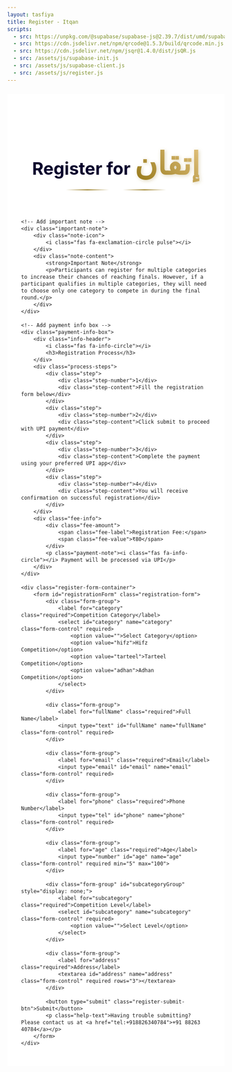 ```yaml
---
layout: tasfiya
title: Register - Itqan
scripts:
  - src: https://unpkg.com/@supabase/supabase-js@2.39.7/dist/umd/supabase.js
  - src: https://cdn.jsdelivr.net/npm/qrcode@1.5.3/build/qrcode.min.js
  - src: https://cdn.jsdelivr.net/npm/jsqr@1.4.0/dist/jsQR.js
  - src: /assets/js/supabase-init.js
  - src: /assets/js/supabase-client.js
  - src: /assets/js/register.js
---
```


<div class="register-page">
    <div class="register-header">
        <h1 class="text-center">Register for <span class="thuluth-text">إتقان</span></h1>
        <div class="header-decoration">
            <span class="decoration-line"></span>
            <i class="fas fa-star"></i>
            <span class="decoration-line"></span>
        </div>
    </div>
    
    <!-- Add important note -->
    <div class="important-note">
        <div class="note-icon">
            <i class="fas fa-exclamation-circle pulse"></i>
        </div>
        <div class="note-content">
            <strong>Important Note</strong>
            <p>Participants can register for multiple categories to increase their chances of reaching finals. However, if a participant qualifies in multiple categories, they will need to choose only one category to compete in during the final round.</p>
        </div>
    </div>
    
    <!-- Add payment info box -->
    <div class="payment-info-box">
        <div class="info-header">
            <i class="fas fa-info-circle"></i>
            <h3>Registration Process</h3>
        </div>
        <div class="process-steps">
            <div class="step">
                <div class="step-number">1</div>
                <div class="step-content">Fill the registration form below</div>
            </div>
            <div class="step">
                <div class="step-number">2</div>
                <div class="step-content">Click submit to proceed with UPI payment</div>
            </div>
            <div class="step">
                <div class="step-number">3</div>
                <div class="step-content">Complete the payment using your preferred UPI app</div>
            </div>
            <div class="step">
                <div class="step-number">4</div>
                <div class="step-content">You will receive confirmation on successful registration</div>
            </div>
        </div>
        <div class="fee-info">
            <div class="fee-amount">
                <span class="fee-label">Registration Fee:</span>
                <span class="fee-value">₹80</span>
            </div>
            <p class="payment-note"><i class="fas fa-info-circle"></i> Payment will be processed via UPI</p>
        </div>
    </div>

    <div class="register-form-container">
        <form id="registrationForm" class="registration-form">
            <div class="form-group">
                <label for="category" class="required">Competition Category</label>
                <select id="category" name="category" class="form-control" required>
                    <option value="">Select Category</option>
                    <option value="hifz">Hifz Competition</option>
                    <option value="tarteel">Tarteel Competition</option>
                    <option value="adhan">Adhan Competition</option>
                </select>
            </div>

            <div class="form-group">
                <label for="fullName" class="required">Full Name</label>
                <input type="text" id="fullName" name="fullName" class="form-control" required>
            </div>
            
            <div class="form-group">
                <label for="email" class="required">Email</label>
                <input type="email" id="email" name="email" class="form-control" required>
            </div>
            
            <div class="form-group">
                <label for="phone" class="required">Phone Number</label>
                <input type="tel" id="phone" name="phone" class="form-control" required>
            </div>
            
            <div class="form-group">
                <label for="age" class="required">Age</label>
                <input type="number" id="age" name="age" class="form-control" required min="5" max="100">
            </div>

            <div class="form-group" id="subcategoryGroup" style="display: none;">
                <label for="subcategory" class="required">Competition Level</label>
                <select id="subcategory" name="subcategory" class="form-control" required>
                    <option value="">Select Level</option>
                </select>
            </div>
            
            <div class="form-group">
                <label for="address" class="required">Address</label>
                <textarea id="address" name="address" class="form-control" required rows="3"></textarea>
            </div>
            
            <button type="submit" class="register-submit-btn">Submit</button>
            <p class="help-text">Having trouble submitting? Please contact us at <a href="tel:+918826340784">+91 88263 40784</a></p>
        </form>
    </div>
</div>

<!-- Add success/error message container -->
<div class="message-container">
    <div class="success-message" style="display: none;">
        <i class="fas fa-check-circle"></i>
        <span class="message-text"></span>
    </div>
    <div class="error-message" style="display: none;">
        <i class="fas fa-exclamation-circle"></i>
        <span class="message-text"></span>
    </div>
</div>

<style>
.register-page {
    max-width: 800px;
    margin: 2rem auto;
    padding: 2.5rem;
    position: relative;
    background: #ffffff;
}

.register-page h1 {
    color: #07002c;
    text-shadow: none;
}

/* Add Thuluth font */
@import url('https://fonts.googleapis.com/css2?family=Amiri:wght@400;700&display=swap');

.thuluth-text {
    font-family: 'Amiri', serif;
    font-size: 1.8em;
    background: linear-gradient(45deg, #957718, #e2c27d);
    -webkit-background-clip: text;
    -webkit-text-fill-color: transparent;
    text-shadow: none;
    font-weight: 700;
    filter: drop-shadow(2px 2px 4px rgba(149, 119, 24, 0.3));
    display: inline-block;
}

@media (min-width: 1200px) {
    .register-page {
        max-width: 900px;
        padding: 3rem;
    }

    .register-header h1 {
        font-size: 2.8rem;
    }

    .thuluth-text {
        font-size: 2em;
    }

    .important-note {
        padding: 2rem;
    }

    .process-steps {
        gap: 2rem;
    }

    .step {
        padding: 1.5rem;
    }

    .fee-amount {
        font-size: 2rem;
    }
}

@media (min-width: 992px) and (max-width: 1199px) {
    .register-page {
        max-width: 800px;
        padding: 2.5rem;
    }

    .register-header h1 {
        font-size: 2.5rem;
    }

    .important-note {
        padding: 1.8rem;
    }
}

@media (min-width: 768px) and (max-width: 991px) {
    .register-page {
        max-width: 700px;
        padding: 2rem;
        margin: 1.5rem auto;
    }

    .register-header h1 {
        font-size: 2.2rem;
    }

    .important-note {
        padding: 1.5rem;
        margin: 1.5rem auto;
    }

    .process-steps {
        gap: 1.2rem;
    }

    .step {
        padding: 1.2rem;
    }

    .fee-amount {
        font-size: 1.6rem;
    }
}

@media (min-width: 576px) and (max-width: 767px) {
    .register-page {
        max-width: 100%;
        padding: 1.5rem;
        margin: 1rem;
    }

    .register-header h1 {
        font-size: 2rem;
    }

    .thuluth-text {
        font-size: 1.5em;
    }

    .important-note {
        padding: 1.2rem;
        margin: 1.2rem auto;
        flex-direction: column;
        text-align: center;
    }

    .note-icon {
        margin: 0 auto 1rem;
    }

    .process-steps {
        gap: 1rem;
    }

    .step {
        padding: 1rem;
    }

    .fee-amount {
        font-size: 1.4rem;
    }

    .form-group {
        margin-bottom: 1.2rem;
    }
}

@media (max-width: 575px) {
    .register-page {
        max-width: 100%;
        padding: 1rem;
        margin: 0.5rem;
    }

    .register-header h1 {
        font-size: 1.8rem;
        text-align: center;
    }

    .thuluth-text {
        font-size: 1.3em;
    }

    .header-decoration {
        margin: 0.8rem 0;
    }

    .decoration-line {
        width: 60px;
    }

    .important-note {
        padding: 1rem;
        margin: 1rem auto;
        flex-direction: column;
        text-align: center;
        gap: 0.8rem;
    }

    .note-icon {
        margin: 0 auto 0.8rem;
        width: 35px;
        height: 35px;
    }

    .note-content strong {
        font-size: 1rem;
    }

    .note-content p {
        font-size: 0.9rem;
    }

    .process-steps {
        gap: 0.8rem;
    }

    .step {
        padding: 0.8rem;
    }

    .step-number {
        width: 30px;
        height: 30px;
        font-size: 0.9rem;
    }

    .step-content {
        font-size: 0.9rem;
    }

    .fee-amount {
        font-size: 1.3rem;
        flex-direction: column;
        gap: 0.3rem;
    }

    .form-group {
        margin-bottom: 1rem;
    }

    .form-group label {
        font-size: 0.9rem;
        margin-bottom: 0.3rem;
    }

    .form-control {
        padding: 0.6rem;
        font-size: 0.9rem;
    }

    .register-submit-btn {
        padding: 0.8rem;
        font-size: 0.9rem;
    }

    .help-text {
        font-size: 0.8rem;
        margin-top: 0.8rem;
    }

    .message-container {
        padding: 0.5rem;
    }

    .success-message,
    .error-message {
        padding: 1rem;
        margin: 0.5rem auto;
        font-size: 0.9rem;
    }
}

.register-form-container {
    background: #ffffff;
    padding: 2rem;
    border-radius: 15px;
    border: 1px solid rgba(16, 3, 47, 0.1);
    box-shadow: 0 8px 32px rgba(16, 3, 47, 0.05);
}

.registration-form {
    display: grid;
    gap: 1.5rem;
}

.form-group {
    position: relative;
    transition: all 0.3s ease;
    opacity: 1;
    transform: translateY(0);
}

.form-group.hidden {
    opacity: 0;
    transform: translateY(-10px);
    pointer-events: none;
}

.form-group label {
    display: block;
    margin-bottom: 0.5rem;
    color: #07002c;
    font-weight: 500;
}

.form-group label.required::after {
    content: '*';
    color: #957718;
    margin-left: 4px;
    font-size: 1.2em;
    background: linear-gradient(45deg, #957718, #e2c27d);
    -webkit-background-clip: text;
    -webkit-text-fill-color: transparent;
    filter: drop-shadow(0px 0px 1px rgba(149, 119, 24, 0.3));
}

.form-control {
    width: 100%;
    padding: 0.75rem 1rem;
    background: #ffffff;
    border: 1px solid rgba(16, 3, 47, 0.1);
    border-radius: 8px;
    color: #07002c;
    transition: all 0.3s ease;
}

.form-control:focus {
    outline: none;
    border-color: #957718;
    box-shadow: 0 0 0 2px rgba(149, 119, 24, 0.2);
    background: #ffffff;
}

.form-control:disabled {
    background: rgba(16, 3, 47, 0.05);
    cursor: not-allowed;
}

select.form-control {
    appearance: none;
    background-image: url("data:image/svg+xml,%3Csvg xmlns='http://www.w3.org/2000/svg' width='12' height='12' fill='%23957718' viewBox='0 0 16 16'%3E%3Cpath d='M8 11l-7-7h14l-7 7z'/%3E%3C/svg%3E");
    background-repeat: no-repeat;
    background-position: right 1rem center;
    padding-right: 2.5rem;
}

[dir="rtl"] select.form-control {
    background-position: left 1rem center;
    padding-right: 1rem;
    padding-left: 2.5rem;
}

.register-submit-btn {
    background: linear-gradient(45deg, #957718, #e2c27d);
    color: #ffffff;
    border: none;
    padding: 1rem 2rem;
    border-radius: 50px;
    font-weight: 600;
    cursor: pointer;
    transition: all 0.3s ease;
    width: 100%;
    margin-top: 1rem;
    font-family: -apple-system, BlinkMacSystemFont, 'Segoe UI', Roboto, 'Helvetica Neue', Arial, sans-serif;
    letter-spacing: 0.5px;
}

.register-submit-btn:hover {
    transform: translateY(-2px);
    box-shadow: 0 6px 20px rgba(149, 119, 24, 0.3);
    background: linear-gradient(45deg, #8b6e17, #d4b76f);
}

.register-submit-btn:active {
    transform: translateY(0);
}

/* RTL Support */
[dir="rtl"] .register-page {
    font-family: 'Mehr Nastaleeq', 'Jameel Noori Nastaleeq', 'Noto Nastaliq Urdu', sans-serif;
}

[dir="rtl"] .form-group label {
    font-size: 1.2rem;
}

[dir="rtl"] .form-control {
    font-family: 'Mehr Nastaleeq', 'Jameel Noori Nastaleeq', 'Noto Nastaliq Urdu', sans-serif;
    font-size: 1.1rem;
    line-height: 1.8;
}

/* Add animation for form groups */
@keyframes slideDown {
    from {
        opacity: 0;
        transform: translateY(-10px);
    }
    to {
        opacity: 1;
        transform: translateY(0);
    }
}

.form-group {
    animation: slideDown 0.3s ease-out forwards;
}

/* Add styles for success/error messages */
.message-container {
    position: fixed;
    top: 0;
    left: 0;
    right: 0;
    bottom: 0;
    background: rgba(0, 0, 0, 0.5);
    display: none;
    align-items: flex-start;
    justify-content: center;
    z-index: 1000;
    padding: 76px 1rem 1rem 1rem; /* Added top padding to account for navbar */
    overflow-y: auto;
}

.success-message,
.error-message,
.payment-module {
    position: relative;
    background: white;
    border-radius: 16px;
    padding: 1.5rem;
    width: 100%;
    max-width: 400px;
    margin: 0 auto;
    animation: slideIn 0.3s ease-out;
    box-shadow: 0 8px 32px rgba(0, 0, 0, 0.1);
}

@keyframes slideIn {
    from {
        opacity: 0;
        transform: translateY(20px);
    }
    to {
        opacity: 1;
        transform: translateY(0);
    }
}

/* Payment module specific styles */
.payment-module {
    background: #ffffff;
    padding: 1.5rem;
    border-radius: 15px;
    box-shadow: 0 4px 6px rgba(0, 0, 0, 0.1);
    margin: 0 auto 1rem auto;
    width: calc(100% - 2rem);
    max-width: 400px;
    position: relative;
    border: 1px solid rgba(204, 140, 37, 0.2);
    background: linear-gradient(to bottom, rgba(255, 255, 255, 0.95), rgba(255, 255, 255, 0.98));
}

.payment-header {
    text-align: center;
    margin-bottom: 1.5rem;
    padding-bottom: 1rem;
    border-bottom: 1px solid rgba(204, 140, 37, 0.2);
}

.payment-header h3 {
    color: #957718;
    font-size: 1.3rem;
    margin: 0;
    font-weight: 600;
}

.payment-module-amount {
    font-size: 1.8rem;
    font-weight: 600;
    color: #07002c;
    margin: 0.5rem 0;
}

.upi-button-container {
    display: flex;
    flex-direction: column;
    align-items: center;
    margin: 1.5rem 0;
    text-align: center;
}

.upi-app-button {
    display: flex;
    flex-direction: column;
    align-items: center;
    justify-content: center;
    padding: 1.5rem;
    border: 1px solid rgba(204, 140, 37, 0.2);
    border-radius: 12px;
    background: white;
    transition: all 0.3s ease;
    width: 100%;
    max-width: 300px;
    cursor: pointer;
    gap: 0.75rem;
}

.upi-app-button:hover {
    transform: translateY(-2px);
    box-shadow: 0 4px 12px rgba(0, 0, 0, 0.1);
    background: #f8f9fa;
}

.pay-using-text {
    font-size: 1rem;
    color: #333;
    margin: 0;
}

.upi-logo {
    height: 40px;
    width: auto;
    object-fit: contain;
    margin: 0;
    display: block;
}

.payment-module-footer {
    margin-top: 2rem;
    padding-top: 1rem;
    border-top: 1px solid rgba(0, 0, 0, 0.1);
    font-size: 0.9em;
    color: #666;
}

.transaction-info {
    display: flex;
    justify-content: space-between;
    margin-bottom: 0.5rem;
}

@media (max-width: 600px) {
    .upi-buttons-container {
        grid-template-columns: repeat(2, 1fr);
        gap: 0.8rem;
    }
    
    .payment-module {
        margin: 1rem;
        padding: 1rem;
    }
}

@media (max-width: 360px) {
    .upi-buttons-container {
        grid-template-columns: 1fr;
    }
}

/* Success message styles */
.payment-success {
    background: #e8f5e9;
    border: 1px solid #81c784;
    border-radius: 12px;
    padding: 2rem;
    text-align: center;
    margin: 0 auto 1rem auto; /* Added bottom margin */
    max-width: 600px;
}

.payment-success i {
    color: #43a047;
    font-size: 3rem;
    margin-bottom: 1rem;
}

.payment-success h3 {
    color: #2e7d32;
    margin-bottom: 1rem;
}

.payment-success .transaction-details {
    background: white;
    padding: 1rem;
    border-radius: 8px;
    margin-top: 1rem;
    text-align: left;
}

.qr-container {
    text-align: center;
    margin: 1rem 0;
    padding: 1rem;
    background: #f8f9fa;
    border-radius: 8px;
}

.qr-container canvas {
    max-width: 200px;
    margin: 0 auto;
    display: block;
}

.payment-options {
    display: flex;
    flex-direction: column;
    align-items: center;
    gap: 1.5rem;
    margin-top: 1rem;
}

.qr-code-container {
    text-align: center;
    padding: 1.5rem;
    border-radius: 12px;
    background: #ffffff;
    box-shadow: 0 4px 12px rgba(149, 119, 24, 0.1);
    position: relative;
    overflow: hidden;
    max-width: 300px;
    margin: 0 auto;
}

.qr-code-container img {
    display: block;
    width: 200px;
    height: 200px;
    margin: 0 auto;
    transition: all 0.3s ease;
    filter: blur(3px);
    object-fit: contain;
}

.qr-code-container.active img {
    filter: blur(0);
}

.qr-code-blur {
    position: absolute;
    top: 0;
    left: 0;
    right: 0;
    bottom: 0;
    display: flex;
    flex-direction: column;
    align-items: center;
    justify-content: center;
    background: rgba(255, 255, 255, 0.9);
    transition: all 0.3s ease;
}

.qr-code-container.active .qr-code-blur {
    opacity: 0;
    pointer-events: none;
}

.qr-code-blur-text {
    font-size: 1.2rem;
    color: #957718;
    margin-bottom: 1rem;
    font-weight: 500;
}

.qr-code-blur-button {
    background: linear-gradient(45deg, #957718, #e2c27d);
    color: white;
    border: none;
    padding: 0.75rem 2rem;
    border-radius: 50px;
    font-weight: 500;
    cursor: pointer;
    transition: all 0.3s ease;
    font-size: 1rem;
    box-shadow: 0 4px 12px rgba(149, 119, 24, 0.15);
}

.qr-code-blur-button:hover {
    transform: translateY(-2px);
    box-shadow: 0 6px 16px rgba(149, 119, 24, 0.25);
    background: linear-gradient(45deg, #8b6e17, #d4b76f);
}

.qr-actions {
    margin: 1.5rem auto;
    text-align: center;
    max-width: 350px;
}

.download-qr-btn {
    background: linear-gradient(45deg, #957718, #e2c27d);
    color: white;
    border: none;
    padding: 0.75rem 2rem;
    border-radius: 50px;
    font-weight: 500;
    cursor: pointer;
    transition: all 0.3s ease;
    display: inline-flex;
    align-items: center;
    gap: 0.75rem;
    font-size: 1rem;
    box-shadow: 0 4px 12px rgba(149, 119, 24, 0.15);
}

.download-qr-btn:hover {
    transform: translateY(-2px);
    box-shadow: 0 6px 16px rgba(149, 119, 24, 0.25);
    background: linear-gradient(45deg, #8b6e17, #d4b76f);
}

.download-qr-btn:active {
    transform: translateY(0);
}

.download-qr-btn i {
    font-size: 1.2rem;
}

.payment-instructions {
    margin: 1.5rem auto;
    padding: 1.5rem;
    border-radius: 12px;
    background: #f8f9fa;
    border: 1px solid rgba(204, 140, 37, 0.2);
    max-width: 350px;
}

.payment-instructions h4 {
    color: #957718;
    margin-bottom: 1.5rem;
    font-size: 1.2rem;
    text-align: center;
    font-weight: 600;
}

.payment-instructions ol {
    padding-left: 1.5rem;
    margin-bottom: 0;
    list-style-position: outside;
}

.payment-instructions li {
    margin-bottom: 1rem;
    color: #333;
    line-height: 1.6;
    padding-left: 0.5rem;
}

.payment-instructions li:last-child {
    margin-bottom: 0;
}

@media (max-width: 768px) {
    .qr-code-container {
        padding: 1rem;
        max-width: 250px;
    }

    .qr-code-container img {
        width: 180px;
        height: 180px;
    }

    .qr-actions {
        margin: 1.25rem 1rem;
    }

    .payment-instructions {
        margin: 1.25rem 1rem;
        padding: 1.25rem;
    }

    .payment-instructions h4 {
        font-size: 1.1rem;
        margin-bottom: 1.25rem;
    }

    .payment-instructions li {
        font-size: 0.95rem;
        margin-bottom: 0.8rem;
    }

    .download-qr-btn {
        padding: 0.7rem 1.75rem;
        font-size: 0.95rem;
    }
}

@media (max-width: 480px) {
    .qr-code-container {
        padding: 0.8rem;
        max-width: 220px;
    }

    .qr-code-container img {
        width: 160px;
        height: 160px;
    }
}

.payment-info-box {
    background: linear-gradient(to bottom, rgba(255, 248, 225, 0.5), rgba(255, 248, 225, 0.8));
    border: 1px solid rgba(204, 140, 37, 0.2);
    border-radius: 12px;
    padding: 1.5rem;
    margin-bottom: 2rem;
    box-shadow: 0 4px 12px rgba(149, 119, 24, 0.1);
}

.payment-info-box h3 {
    color: #957718;
    font-size: 1.3rem;
    margin-bottom: 1rem;
    display: flex;
    align-items: center;
    gap: 0.5rem;
}

.payment-info-box h3 i {
    color: #957718;
}

.payment-info-box ol {
    padding-left: 1.5rem;
    margin-bottom: 1.5rem;
}

.payment-info-box li {
    color: #333;
    margin-bottom: 0.5rem;
    line-height: 1.6;
}

.fee-info {
    margin-top: 1rem;
    padding-top: 1rem;
    border-top: 1px solid rgba(204, 140, 37, 0.2);
}

.fee-info p {
    margin: 0.25rem 0;
    color: #333;
}

.fee-info p strong {
    color: #957718;
}

/* Enhanced Header Styles */
.register-header {
    text-align: center;
    margin-bottom: 2rem;
    padding: 2rem 0;
}

.register-header h1 {
    font-size: 2.5rem;
    color: #07002c;
    margin-bottom: 1rem;
}

.header-decoration {
    display: flex;
    align-items: center;
    justify-content: center;
    gap: 1rem;
    margin-top: 1rem;
}

.decoration-line {
    height: 2px;
    width: 100px;
    background: linear-gradient(90deg, transparent, #957718, transparent);
}

.header-decoration .fa-star {
    color: #957718;
    font-size: 1.2rem;
}

/* Enhanced Important Note Styles */
.important-note {
    background: linear-gradient(135deg, rgba(149, 119, 24, 0.05), rgba(226, 194, 125, 0.1));
    border: none;
    border-radius: 15px;
    padding: 1.5rem;
    margin: 2rem auto;
    display: flex;
    gap: 1.5rem;
    align-items: flex-start;
    box-shadow: 0 4px 15px rgba(149, 119, 24, 0.1);
    position: relative;
    overflow: hidden;
    max-width: 800px;
}

.important-note::before {
    content: '';
    position: absolute;
    top: 0;
    left: 0;
    width: 4px;
    height: 100%;
    background: linear-gradient(to bottom, #957718, #e2c27d);
    border-radius: 4px 0 0 4px;
}

.note-icon {
    flex-shrink: 0;
    width: 40px;
    height: 40px;
    background: linear-gradient(45deg, #957718, #e2c27d);
    border-radius: 50%;
    display: flex;
    align-items: center;
    justify-content: center;
}

.note-icon i {
    color: white;
    font-size: 1.2rem;
}

.note-content {
    flex: 1;
}

.note-content strong {
    display: block;
    color: #957718;
    font-size: 1.1rem;
    margin-bottom: 0.5rem;
    font-family: 'Almarena Mono', monospace;
}

.note-content p {
    color: #07002c;
    font-size: 0.95rem;
    line-height: 1.6;
    margin: 0;
}

@keyframes pulse {
    0% { transform: scale(1); }
    50% { transform: scale(1.1); }
    100% { transform: scale(1); }
}

.pulse {
    animation: pulse 2s infinite;
}

/* Enhanced Payment Info Box Styles */
.payment-info-box {
    background: #ffffff;
    border-radius: 20px;
    padding: 2rem;
    margin: 2rem auto;
    box-shadow: 0 8px 25px rgba(149, 119, 24, 0.08);
    border: 1px solid rgba(149, 119, 24, 0.1);
    max-width: 800px;
}

.info-header {
    display: flex;
    align-items: center;
    gap: 1rem;
    margin-bottom: 2rem;
    padding-bottom: 1rem;
    border-bottom: 1px solid rgba(149, 119, 24, 0.1);
}

.info-header i {
    font-size: 1.8rem;
    color: #957718;
}

.info-header h3 {
    color: #07002c;
    font-size: 1.5rem;
    margin: 0;
    font-family: 'Almarena Mono', monospace;
}

.process-steps {
    display: grid;
    gap: 1.5rem;
}

.step {
    display: flex;
    align-items: center;
    gap: 1.5rem;
    padding: 1rem;
    background: linear-gradient(135deg, rgba(149, 119, 24, 0.03), rgba(226, 194, 125, 0.05));
    border-radius: 12px;
    transition: all 0.3s ease;
}

.step:hover {
    transform: translateX(5px);
    background: linear-gradient(135deg, rgba(149, 119, 24, 0.05), rgba(226, 194, 125, 0.08));
}

.step-number {
    width: 35px;
    height: 35px;
    background: linear-gradient(45deg, #957718, #e2c27d);
    border-radius: 50%;
    display: flex;
    align-items: center;
    justify-content: center;
    color: white;
    font-weight: bold;
    font-size: 1.1rem;
    flex-shrink: 0;
}

.step-content {
    color: #07002c;
    font-size: 1rem;
    line-height: 1.5;
}

.fee-info {
    margin-top: 2rem;
    padding-top: 1.5rem;
    border-top: 1px solid rgba(149, 119, 24, 0.1);
}

.fee-amount {
    display: flex;
    align-items: center;
    justify-content: center;
    gap: 1rem;
    margin-bottom: 0.5rem;
}

.fee-label {
    color: #07002c;
    font-weight: 600;
    font-size: 1.1rem;
}

.fee-value {
    color: #957718;
    font-size: 1.8rem;
    font-weight: bold;
    font-family: 'Almarena Mono', monospace;
}

.payment-note {
    text-align: center;
    color: #666;
    font-size: 0.9rem;
    margin: 0.5rem 0 0 0;
    display: flex;
    align-items: center;
    justify-content: center;
    gap: 0.5rem;
}

.payment-note i {
    color: #957718;
}

@media (max-width: 768px) {
    .register-header h1 {
        font-size: 2rem;
    }

    .decoration-line {
        width: 60px;
    }

    .important-note {
        padding: 1.25rem;
        gap: 1rem;
        margin: 1.5rem 1rem;
    }

    .note-icon {
        width: 35px;
        height: 35px;
    }

    .note-content strong {
        font-size: 1rem;
    }

    .note-content p {
        font-size: 0.9rem;
    }

    .payment-info-box {
        padding: 1.5rem;
        margin: 1.5rem 1rem;
    }

    .info-header {
        margin-bottom: 1.5rem;
    }

    .info-header i {
        font-size: 1.5rem;
    }

    .info-header h3 {
        font-size: 1.3rem;
    }

    .step {
        padding: 0.8rem;
        gap: 1rem;
    }

    .step-number {
        width: 30px;
        height: 30px;
        font-size: 1rem;
    }

    .step-content {
        font-size: 0.9rem;
    }

    .fee-amount {
        flex-direction: column;
        gap: 0.5rem;
    }

    .fee-label {
        font-size: 1rem;
    }

    .fee-value {
        font-size: 1.5rem;
    }
}

@media (max-width: 480px) {
    .register-header h1 {
        font-size: 1.8rem;
    }

    .decoration-line {
        width: 40px;
    }

    .important-note {
        padding: 1rem;
    }

    .payment-info-box {
        padding: 1.25rem;
    }

    .step {
        padding: 0.7rem;
    }

    .step-content {
        font-size: 0.85rem;
    }
}

/* Additional responsive improvements */
.register-form-container {
    transition: all 0.3s ease;
}

.form-control:focus {
    box-shadow: 0 0 0 2px rgba(149, 119, 24, 0.2);
}

.register-submit-btn {
    transition: all 0.3s ease;
}

.register-submit-btn:hover {
    transform: translateY(-2px);
    box-shadow: 0 4px 15px rgba(149, 119, 24, 0.2);
}
</style>

<script type="module">
import { getClient, submitRegistration, checkEmailExists } from '/assets/js/supabase-client.js';

// First ensure jsQR is loaded
let jsQRLoaded = false;

function loadJsQR() {
    return new Promise((resolve, reject) => {
        if (typeof jsQR !== 'undefined') {
            jsQRLoaded = true;
            resolve();
            return;
        }

        const script = document.createElement('script');
        script.src = 'https://cdn.jsdelivr.net/npm/jsqr@1.4.0/dist/jsQR.js';
        script.onload = () => {
            jsQRLoaded = true;
            resolve();
        };
        script.onerror = () => {
            reject(new Error('Failed to load jsQR library'));
        };
        document.head.appendChild(script);
    });
}

// Make updateSubcategories available globally
window.updateSubcategories = function() {
    const category = document.getElementById('category').value;
    const subcategoryGroup = document.getElementById('subcategoryGroup');
    const subcategory = document.getElementById('subcategory');
    const age = document.getElementById('age').value;

    // Initially hide the subcategory group
    subcategoryGroup.style.display = 'none';
    
    // Clear existing options
    subcategory.innerHTML = '<option value="">Select Level</option>';

    // Only proceed if both category and age are selected
    if (category && age) {
        const ageNum = parseInt(age);
        
        if (category === 'hifz') {
            subcategoryGroup.style.display = 'block';
            if (ageNum < 17) {
                subcategory.innerHTML += '<option value="1juz">1 Juz</option>';
            } else {
                subcategory.innerHTML += `
                    <option value="2juz">2 Juz</option>
                    <option value="full">Full Quran</option>
                `;
            }
        } else if (category === 'tarteel' || category === 'adhan') {
            subcategoryGroup.style.display = 'block';
            subcategory.innerHTML += '<option value="open">Open Age</option>';
        }
    }
};

// Function to handle payment display
async function handlePaymentDisplay(formData) {
    const paymentHtml = `
        <div class="payment-module">
            <div class="payment-header">
                <h3>Complete Your Payment</h3>
                <div class="payment-module-amount">₹80.00</div>
            </div>
            <div class="payment-options">
                <div class="qr-code-container" id="qrCodeContainer">
                    <img src="/assets/img/islamic/payment-qr.svg" alt="UPI QR Code">
                    <div class="qr-code-blur">
                        <p class="qr-code-blur-text">Pay using QR Code</p>
                        <button class="qr-code-blur-button" onclick="showQRAndPay()">View & Pay</button>
                    </div>
                </div>
            </div>
            
            <div class="verification-section">
                <h4>Verify Your Payment</h4>
                <form id="paymentVerificationForm" class="verification-form">
                    <div class="form-group">
                        <label for="upiReference" class="required">UPI Transaction Reference ID</label>
                        <input type="text" id="upiReference" class="form-control" required 
                               placeholder="Enter the UPI reference ID from your payment">
                    </div>
                    <button type="submit" class="register-submit-btn">Complete Registration</button>
                </form>
            </div>
        </div>
    `;
    
    return { paymentHtml };
}

// Update the global functions to handle QR display
window.showQRAndPay = function() {
    const qrContainer = document.getElementById('qrCodeContainer');
    qrContainer.classList.add('active');
    
    // Add download button and instructions after QR becomes visible
    const instructionsHtml = `
        <div class="qr-actions">
            <button onclick="downloadQR()" class="download-qr-btn">
                <i class="fas fa-download"></i>
                <span>Download QR</span>
            </button>
        </div>
        <div class="payment-instructions">
            <h4>Payment Instructions</h4>
            <ol>
                <li>Download or screenshot the QR code above</li>
                <li>Open your UPI app (GPay, PhonePe, Paytm, etc.)</li>
                <li>Select 'Scan QR' or 'Upload QR'</li>
                <li>Choose the downloaded QR from your gallery</li>
                <li>Verify the payment details and proceed</li>
                <li>After successful payment, enter the UPI reference ID below</li>
            </ol>
        </div>
    `;
    
    // Insert instructions after the QR container
    qrContainer.insertAdjacentHTML('afterend', instructionsHtml);
};

// Add function to download QR code
window.downloadQR = function() {
    const qrImage = document.querySelector('#qrCodeContainer img');
    
    // Create a canvas element
    const canvas = document.createElement('canvas');
    const ctx = canvas.getContext('2d');
    
    // Create a new image to properly load the SVG
    const img = new Image();
    img.crossOrigin = 'anonymous';  // Handle CORS if needed
    
    img.onload = function() {
        // Set canvas size to match image
        canvas.width = img.width;
        canvas.height = img.height;
        
        // Draw image on canvas
        ctx.drawImage(img, 0, 0);
        
        // Convert to PNG and download
        try {
            const pngUrl = canvas.toDataURL('image/png');
            const link = document.createElement('a');
            link.href = pngUrl;
            link.download = 'payment-qr.png';
            document.body.appendChild(link);
            link.click();
            document.body.removeChild(link);
        } catch (error) {
            console.error('Error converting to PNG:', error);
            alert('Failed to download QR code. Please try taking a screenshot instead.');
        }
    };
    
    img.onerror = function() {
        console.error('Error loading image');
        alert('Failed to load QR code. Please try taking a screenshot instead.');
    };
    
    // Set source to trigger loading
    img.src = qrImage.src;
};

// Initialize form
async function initializeForm() {
    try {
        // Wait for Supabase to be initialized
        const supabaseClient = await getClient();
        if (!supabaseClient) {
            throw new Error('Failed to get Supabase client');
        }

        // Add event listeners
        const form = document.getElementById('registrationForm');
        const ageInput = document.getElementById('age');
        const categorySelect = document.getElementById('category');
        const successMessage = document.querySelector('.success-message');
        const errorMessage = document.querySelector('.error-message');

        if (!form || !ageInput || !categorySelect) {
            throw new Error('Required form elements not found');
        }

        // Add event listeners for both age and category changes
        ageInput.addEventListener('change', window.updateSubcategories);
        ageInput.addEventListener('input', window.updateSubcategories);
        categorySelect.addEventListener('change', window.updateSubcategories);

        function showMessage(type, text, isPersistent = false) {
            const messageContainer = document.querySelector('.message-container');
            const messageElement = type === 'success' ? successMessage : errorMessage;
            const otherMessage = type === 'success' ? errorMessage : successMessage;
            
            messageElement.querySelector('.message-text').innerHTML = text;
            messageContainer.style.display = 'flex';
            messageElement.style.display = 'block';
            otherMessage.style.display = 'none';
            
            // Add click-outside handler
            messageContainer.onclick = function(e) {
                if (e.target === messageContainer) {
                    messageContainer.style.display = 'none';
                    if (!isPersistent) {
                        messageElement.style.display = 'none';
                    }
                }
            };
        }

        form.addEventListener('submit', async function(e) {
            e.preventDefault();
            
            const submitBtn = form.querySelector('.register-submit-btn');
            submitBtn.disabled = true;
            submitBtn.innerHTML = '<i class="fas fa-spinner fa-spin"></i> Processing...';
            
            try {
                // Validate required fields
                const requiredFields = form.querySelectorAll('[required]');
                for (const field of requiredFields) {
                    if (!field.value) {
                        throw new Error(`${field.name} is required`);
                    }
                }
                
                // Validate age
                const age = parseInt(form.age.value);
                if (age < 5 || age > 100) {
                    throw new Error('Age must be between 5 and 100');
                }
                
                // Validate phone number format
                const phone = form.phone.value;
                if (!/^\+?[\d\s-]{10,}$/.test(phone)) {
                    throw new Error('Please enter a valid phone number');
                }
                
                // Validate email format
                const email = form.email.value;
                if (!/^[^\s@]+@[^\s@]+\.[^\s@]+$/.test(email)) {
                    throw new Error('Please enter a valid email address');
                }

                // Check if email already exists for this category
                const { exists, error: emailCheckError } = await checkEmailExists(email, form.category.value);
                if (emailCheckError) throw emailCheckError;
                if (exists) {
                    throw new Error('You have already registered for this category');
                }
                
                const formData = {
                    full_name: form.fullName.value,
                    email: email,
                    phone: phone,
                    age: age,
                    category: form.category.value,
                    subcategory: form.subcategory.value,
                    address: form.address.value,
                    participant_type: 'individual'
                };

                // Show payment UI
                const { paymentHtml } = await handlePaymentDisplay(formData);
                showMessage('success', paymentHtml, true);
                
                // Store form data temporarily
                sessionStorage.setItem('pendingRegistration', JSON.stringify({
                    formData
                }));

                // Add event listener for verification form
                const verificationForm = document.getElementById('paymentVerificationForm');
                if (verificationForm) {
                    verificationForm.addEventListener('submit', async function(e) {
                        e.preventDefault();
                        const verifyBtn = verificationForm.querySelector('button[type="submit"]');
                        verifyBtn.disabled = true;
                        verifyBtn.innerHTML = '<i class="fas fa-spinner fa-spin"></i> Verifying...';

                        try {
                            const upiReference = document.getElementById('upiReference').value;
                            
                            // Get the pending registration data
                            const pendingReg = sessionStorage.getItem('pendingRegistration');
                            if (!pendingReg) throw new Error('No pending registration found');
                            
                            const { formData } = JSON.parse(pendingReg);
                            
                            // Add the payment verification details
                            formData.upi_reference = upiReference;
                            
                            // Submit the registration with payment details
                            const { data, error } = await submitRegistration(formData);
                            if (error) throw error;
                            
                            // Show success message
                            showMessage('success', `
                                <div class="payment-success">
                                    <i class="fas fa-check-circle"></i>
                                    <h3>Registration Successful!</h3>
                                    <p>Your details have been registered successfully. The team will contact you soon after verification.</p>
                                    <div class="transaction-details">
                                        <div class="transaction-info">
                                            <span>UPI Reference:</span>
                                            <span>${upiReference}</span>
                                        </div>
                                        <div class="transaction-info">
                                            <span>Amount Paid:</span>
                                            <span>₹80.00</span>
                                        </div>
                                        <div class="transaction-info">
                                            <span>Category:</span>
                                            <span>${formData.category}</span>
                                        </div>
                                    </div>
                                </div>
                            `, true);
                            
                            // Clear the pending registration
                            sessionStorage.removeItem('pendingRegistration');
                            
                        } catch (error) {
                            console.error('Verification error:', error);
                            showMessage('error', error.message || 'Failed to verify payment. Please contact support.');
                        } finally {
                            verifyBtn.disabled = false;
                            verifyBtn.innerHTML = 'Complete Registration';
                        }
                    });
                }
                
            } catch (error) {
                console.error('Error:', error);
                showMessage('error', error.message || 'Registration failed. Please try again later.');
            } finally {
                submitBtn.disabled = false;
                submitBtn.innerHTML = 'Submit';
            }
        });

        console.log('Registration form initialized successfully');
    } catch (error) {
        console.error('Failed to initialize registration form:', error);
        throw error;
    }
}

// Initialize when DOM is loaded
if (document.readyState === 'loading') {
    document.addEventListener('DOMContentLoaded', () => {
        initializeForm().catch(error => {
            console.error('Failed to initialize application:', error);
        });
    });
} else {
    initializeForm().catch(error => {
        console.error('Failed to initialize application:', error);
    });
}
</script> 